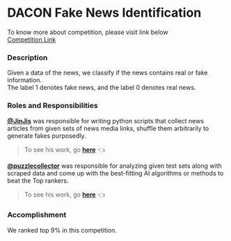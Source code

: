 # DACON Fake News Identification
  
To know more about competition, please visit link below  
[Competition Link](https://dacon.io/competitions/official/235658/overview/)  
  
### Description   
Given a data of the news, we classify if the news contains real or fake information.   
The label 1 denotes fake news, and the label 0 denotes real news.  
  
### Roles and Responsibilities
**[@JinJis]()** was responsible for writing python scripts that collect news articles from given sets of news media links, shuffle them arbitrarily to generate fakes purposedly.  
> To see his work, go  **[here](https://github.com/JinJis/DACON-fake-news-identification/tree/main/web_scrapper)** 👈
  
**[@puzzlecollector](https://github.com/puzzlecollector)** was responsible for analyzing given test sets along with scraped data and come up with the best-fitting AI algorithms or methods to beat the Top rankers.  
> To see his work, go **[here](https://github.com/JinJis/DACON-fake-news-identification/tree/main/ai_methods)** 👈


### Accomplishment
We ranked top 9% in this competition.
